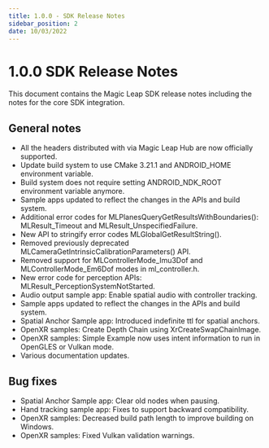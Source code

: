 ```yaml
---
title: 1.0.0 - SDK Release Notes
sidebar_position: 2
date: 10/03/2022
---
```


# 1.0.0 SDK Release Notes

This document contains the Magic Leap SDK release notes including the notes for the core SDK integration.

## General notes

*   All the headers distributed with via Magic Leap Hub are now officially supported.
*   Update build system to use CMake 3.21.1 and ANDROID\_HOME environment variable.
*   Build system does not require setting ANDROID\_NDK\_ROOT environment variable anymore.
*   Sample apps updated to reflect the changes in the APIs and build system.
*   Additional error codes for MLPlanesQueryGetResultsWithBoundaries(): MLResult\_Timeout and MLResult\_UnspecifiedFailure.
*   New API to stringify error codes MLGlobalGetResultString().
*   Removed previously deprecated MLCameraGetIntrinsicCalibrationParameters() API.
*   Removed support for MLControllerMode\_Imu3Dof and MLControllerMode\_Em6Dof modes in ml\_controller.h.
*   New error code for perception APIs: MLResult\_PerceptionSystemNotStarted.
*   Audio output sample app: Enable spatial audio with controller tracking.
*   Sample apps updated to reflect the changes in the APIs and build system.
*   Spatial Anchor Sample app: Introduced indefinite ttl for spatial anchors.
*   OpenXR samples: Create Depth Chain using XrCreateSwapChainImage.
*   OpenXR samples: Simple Example now uses intent information to run in OpenGLES or Vulkan mode.
*   Various documentation updates.

## Bug fixes

* Spatial Anchor Sample app: Clear old nodes when pausing.
* Hand tracking sample app: Fixes to support backward compatibility.
* OpenXR samples: Decreased build path length to improve building on Windows.
* OpenXR samples: Fixed Vulkan validation warnings.